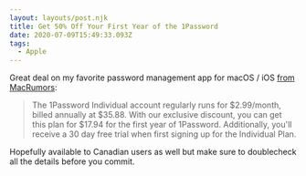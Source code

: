 ```yaml
---
layout: layouts/post.njk
title: Get 50% Off Your First Year of the 1Password
date: 2020-07-09T15:49:33.093Z
tags:
  - Apple
---
```

Great deal on my favorite password management app for macOS / iOS [from MacRumors](https://www.macrumors.com/2020/07/09/macrumors-exclusive-1password/):

> The 1Password Individual account regularly runs for $2.99/month, billed annually at $35.88. With our exclusive discount, you can get this plan for $17.94 for the first year of 1Password. Additionally, you'll receive a 30 day free trial when first signing up for the Individual Plan.

Hopefully available to Canadian users as well but make sure to doublecheck all the details before you commit.